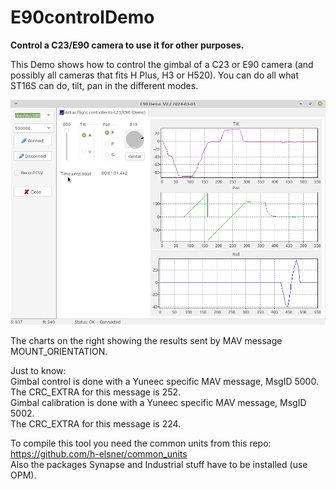 # E90controlDemo
**Control a C23/E90 camera to use it for other purposes.**

This Demo shows how to control the gimbal of a C23 or E90 camera (and possibly all cameras that fits H Plus, H3 or H520).
You can do all what ST16S can do, tilt, pan in the different modes.

![Screenshot](Screenshot.png)

The charts on the right showing the results sent by MAV message MOUNT_ORIENTATION.
  
  
Just to know:  
Gimbal control is done with a Yuneec specific MAV message, MsgID 5000.  
The CRC_EXTRA for this message is 252.   
Gimbal calibration is done with a Yuneec specific MAV message, MsgID 5002.  
The CRC_EXTRA for this message is 224.  
  
  
To compile this tool you need the common units from this repo: https://github.com/h-elsner/common_units   
Also the packages Synapse and Industrial stuff have to be installed (use OPM).
